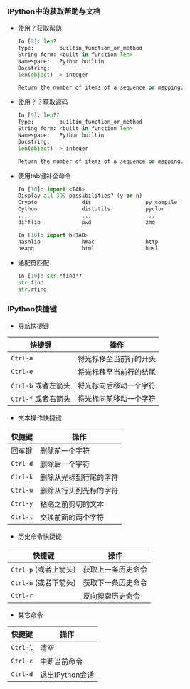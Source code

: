 ### IPython中的获取帮助与文档

- 使用？获取帮助

  ```python
  In [2]: len?
  Type:        builtin_function_or_method
  String form: <built-in function len>
  Namespace:   Python builtin
  Docstring:
  len(object) -> integer

  Return the number of items of a sequence or mapping.
  ```

- 使用？？获取源码

  ```python
  In [9]: len??
  Type:        builtin_function_or_method
  String form: <built-in function len>
  Namespace:   Python builtin
  Docstring:
  len(object) -> integer

  Return the number of items of a sequence or mapping.
  ```

- 使用tab键补全命令

  ```python
  In [10]: import <TAB>
  Display all 399 possibilities? (y or n)
  Crypto              dis                 py_compile
  Cython              distutils           pyclbr
  ...                 ...                 ...
  difflib             pwd                 zmq

  In [10]: import h<TAB>
  hashlib             hmac                http         
  heapq               html                husl
  ```

- 通配符匹配

  ```python
  In [10]: str.*find*?
  str.find
  str.rfind
  ```

### IPython快捷键

- 导航快捷键

| 快捷键              | 操作          |
| ---------------- | ----------- |
| ``Ctrl-a``       | 将光标移至当前行的开头 |
| ``Ctrl-e``       | 将光标移至当前行的结尾 |
| ``Ctrl-b`` 或者左箭头 | 将光标向后移动一个字符 |
| ``Ctrl-f`` 或者右箭头 | 将光标向前移动一个字符 |

- 文本操作快捷键

| 快捷键        | 操作          |
| ---------- | ----------- |
| 回车键        | 删除前一个字符     |
| ``Ctrl-d`` | 删除后一个字符     |
| ``Ctrl-k`` | 删除从光标到行尾的字符 |
| ``Ctrl-u`` | 删除从行头到光标的字符 |
| ``Ctrl-y`` | 粘贴之前剪切的文本   |
| ``Ctrl-t`` | 交换前面的两个字符   |

- 历史命令快捷键

| 快捷键                | 操作        |
| ------------------ | --------- |
| ``Ctrl-p`` (或者上箭头) | 获取上一条历史命令 |
| ``Ctrl-n`` (或者下箭头) | 获取下一条历史命令 |
| ``Ctrl-r``         | 反向搜索历史命令  |

- 其它命令

| 快捷键        | 操作          |
| ---------- | ----------- |
| ``Ctrl-l`` | 清空          |
| ``Ctrl-c`` | 中断当前命令      |
| ``Ctrl-d`` | 退出IPython会话 |